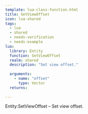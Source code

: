 ```yaml
---
template: lua-class-function.html
title: SetViewOffset
icon: lua-shared
tags:
  - lua
  - shared
  - needs-verification
  - needs-example
lua:
  library: Entity
  function: SetViewOffset
  realm: shared
  description: "Set view offset."
  
  arguments:
    - name: "offset"
      type: Vector
  returns:
    
---
```


<div class="lua__search__keywords">
Entity:SetViewOffset &#x2013; Set view offset.
</div>
